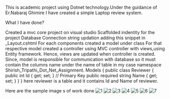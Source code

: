 This is academic project using Dotnet technology.Under the guidance of Er.Nabaraj Ghimire I have created a simple Laptop review system.

What I have done?

Created a mvc core project on visual studio Scaffolded indentity for the project Database Connection string updation adding this snippet in _Layout.cshtml For each components created a model under class For that respective model created a controller using MVC controller with views,using Entity framework. Hence, views are updated when controller is created. Since, model is responsible for communication with database so it must contain the columns name under the name of table in my case namespace Shirish_Tripathi_Dot_Net_Assignment. Models { public class Reviewer { public int Id { get; set; } // Primary Key public required string Name { get; set; } } } here reviewer is a table and it contains Id and Name of reviewer.

Here are the sample image
s of work done
![1](https://github.com/user-attachments/assets/d2683dce-8c59-4a20-93de-22378a098815)
![2](https://github.com/user-attachments/assets/05f792f7-b608-44b7-8378-e2624f83cf1e)
![3](https://github.com/user-attachments/assets/089e23c7-6750-4594-b8b6-e7890a17388f)
![4](https://github.com/user-attachments/assets/22311714-be73-40cc-b540-3482168863e3)
![5](https://github.com/user-attachments/assets/6ada7f88-69d0-44dc-a50d-7be6ce198fff)
![6](https://github.com/user-attachments/assets/2a63c91a-6203-4d6c-b6fb-099c9dcbf4ef)
![7](https://github.com/user-attachments/assets/2cf93583-fd1c-4d86-b40a-e03769089772)

